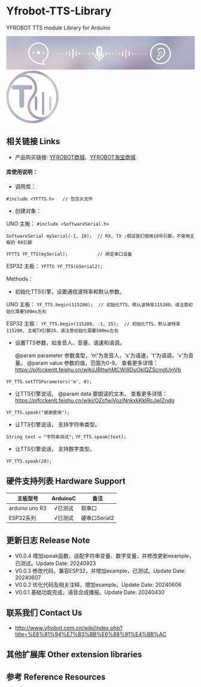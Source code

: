 # Yfrobot-TTS-Library
YFROBOT TTS module Library for Arduino

![](./assets/YFTTS.jpg)![](./assets/yfrobot_tts.png)


## 相关链接 Links

* 产品购买链接: [YFROBOT商城](https://www.yfrobot.com/)、[YFROBOT淘宝商城](https://yfrobot.taobao.com/).

#### 库使用说明：
* 调用库：

`#include <YFTTS.h>   // 包含头文件`

* 创建对象：

UNO 主板：
`#include <SoftwareSerial.h>`

`SoftwareSerial mySerial(-1, 10);  // RX, TX ;假设我们使用10号引脚，不使用主板的 RX引脚`

`YFTTS YF_TTS(mySerial);           // 绑定串口设备`

ESP32 主板：
`YFTTS YF_TTS(&Serial2);`

Methods：

* 初始化TTS引擎，设置通信波特率和默认参数。

UNO 主板：
`YF_TTS.begin(115200);  // 初始化TTS，默认波特率115200，请注意初始化需要500ms左右`

ESP32 主板：
`YF_TTS.begin(115200, -1, 25);  // 初始化TTS，默认波特率115200, 主板TX引脚25，请注意初始化需要500ms左右`

* 设置TTS参数，如发音人、音量、语速和语调。

    @param parameter 参数类型，'m'为发音人，'s'为语速，'t'为语调，'v'为音量。
    @param value 参数的值，范围为0-9。
    查看更多详情：https://pjfcckenlt.feishu.cn/wiki/JRItwhMCWi9DuOklQZScmdUjnVb

`YF_TTS.setTTSParameters('m', 0);`

* 让TTS引擎说话。
    @param data 要朗读的文本。
    查看更多详情：https://pjfcckenlt.feishu.cn/wiki/OZcfwiVoziNnkxkKkIRcJwIZndg

`YF_TTS.speak("谢谢使用");` 

* 让TTS引擎说话， 支持字符串类型。

`String text = "字符串测试";`
`YF_TTS.speak(text);` 

* 让TTS引擎说话， 支持数字类型。

`YF_TTS.speak(20);` 


## 硬件支持列表 Hardware Support
主板型号            | ArduinoC    | 备注
------------------ | :----------: | -----
arduino uno  R3      |   √已测试    | 软串口
ESP32系列             |   √已测试    | 硬串口Serial2

## 更新日志 Release Note

* V0.0.4    增加speak函数，适配字符串变量、数字变量，并修改更新example，已测试。Update Date: 20240923
* V0.0.3    修改代码，兼容ESP32，并增加example，已测试。Update Date: 20240607
* V0.0.2    优化代码及相关注释，增加example。Update Date: 20240606
* V0.0.1    基础功能完成，语音合成播报。Update Date: 20240430

## 联系我们 Contact Us
* http://www.yfrobot.com.cn/wiki/index.php?title=%E8%81%94%E7%B3%BB%E6%88%91%E4%BB%AC

## 其他扩展库 Other extension libraries

## 参考 Reference Resources